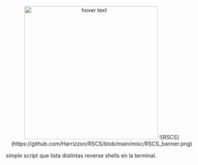 <p align="center">
   <img src="https://github.com/Harrizzon/RSCS/blob/main/misc/RSCS_banner.png" width="350" title="hover text">
![RSCS](https://github.com/Harrizzon/RSCS/blob/main/misc/RSCS_banner.png)
</p>

simple script que lista distintas reverse shells en la terminal.
